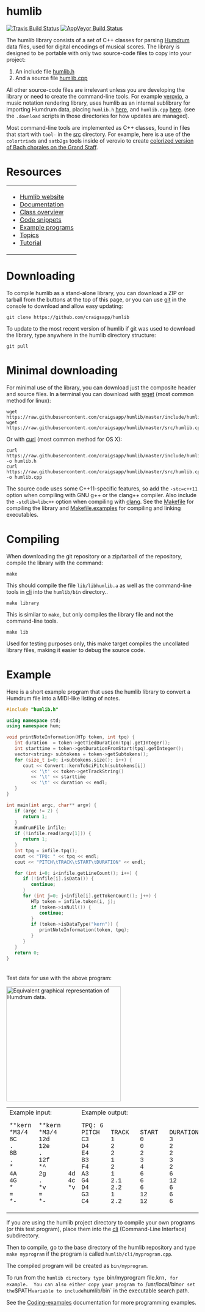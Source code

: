humlib
==========

[![Travis Build Status](https://travis-ci.org/craigsapp/humlib.svg?branch=master)](https://travis-ci.org/craigsapp/humlib) [![AppVeyor Build Status](https://ci.appveyor.com/api/projects/status/e08c7i6tl17j3ip2?svg=true)](https://ci.appveyor.com/project/craigsapp/humlib)


The humlib library consists of a set of C++ classes for parsing
[Humdrum](http://www.humdrum.org) data files, used for digital encodings
of musical scores.  The library is designed to be portable with
only two source-code files to copy into your project:

1. An include file [humlib.h](https://github.com/craigsapp/humlib/blob/master/include/humlib.h)
2. And a source file [humlib.cpp](https://github.com/craigsapp/humlib/blob/master/src/humlib.cpp)

All other source-code files are irrelevant unless you are developing
the library or need to create the command-line tools.  For example
[verovio](https://github.com/rism-ch/verovio), a music notation
rendering library,  uses humlib as an internal sublibrary for
importing Humdrum data, placing `humlib.h`
[here](https://github.com/rism-ch/verovio/blob/master/include/hum), and
`humlib.cpp`
[here](https://github.com/rism-ch/verovio/blob/master/src/hum).
(see the `.download` scripts in those directories for how updates
are managed).

Most command-line tools are implemented as C++ classes, found in
files that start with `tool-` in the
[src](https://github.com/craigsapp/humlib/blob/master/src) directory. For
example, here is a use of the `colortriads` and `satb2gs` tools
inside of verovio to create [colorized version of Bach chorales on
the Grand
Staff](https://verovio.humdrum.org/?file=chorales&filter=colortriads%7csatb2gs).


Resources
=========
<center>
<table style="display:block; padding:0; margin:0;">
<tr><td>
<ul id="resources">
<li style="margin-top:0"> <a href=http://humlib.humdrum.org>Humlib website</a> </li>
<li> <a href=http://humlib.humdrum.org/doc>Documentation</a> </li>
<li> <a href=http://humlib.humdrum.org/doc/class>Class overview</a> </li>
<li> <a href=http://humlib.humdrum.org/doc/snippet>Code snippets</a> </li>
<li> <a href=http://humlib.humdrum.org/doc/example>Example programs</a> </li>
<li> <a href=http://humlib.humdrum.org/doc/topic>Topics</a> </li>
<li> <a href=http://humlib.humdrum.org/doc/tutorial>Tutorial</a> </li>
</ul>
</td></tr></table>
</center>


Downloading
===========

To compile humlib as a stand-alone library, you can download a ZIP or
tarball from the buttons at the top of this page, or you can use
[git](https://en.wikipedia.org/wiki/Git_(software)) in the console to
download and allow easy updating:

```console
git clone https://github.com/craigsapp/humlib
```

To update to the most recent version of humlib if git was used to
download the library, type anywhere in the humlib directory structure:

```console
git pull
```

Minimal downloading
======================

For minimal use of the library, you can download just the composite
header and source files.  In a terminal you can download with
[wget](https://en.wikipedia.org/wiki/Wget) (most common method for
linux):

```console
wget https://raw.githubusercontent.com/craigsapp/humlib/master/include/humlib.h
wget https://raw.githubusercontent.com/craigsapp/humlib/master/src/humlib.cpp
```

Or with [curl](https://en.wikipedia.org/wiki/CURL) (most common method for OS X):

```console
curl https://raw.githubusercontent.com/craigsapp/humlib/master/include/humlib.h -o humlib.h
curl https://raw.githubusercontent.com/craigsapp/humlib/master/src/humlib.cpp -o humlib.cpp
```

The source code uses some C++11-specific features, so add the
`-stc=c++11` option when compiling with GNU g++ or the clang++ compiler.
Also include the `-stdlib=libc++` option when compiling with [clang](https://en.wikipedia.org/wiki/Clang).  See the
[Makefile](https://github.com/craigsapp/humlib/blob/master/Makefile)
for compiling the library and
[Makefile.examples](https://github.com/craigsapp/humlib/blob/master/Makefile.examples)
for compiling and linking executables.


Compiling
==========

When downloading the git repository or a zip/tarball of the repository,
compile the library with the command:

```console
make
```

This should compile the file `lib/libhumlib.a` as well as the
command-line tools in
[cli](https://github.com/craigsapp/humlib/blob/master/cli) into the
`humlib/bin` directory..

```console
make library
```

This is similar to `make`, but only compiles the library file and
not the command-line tools.

```console
make lib
```

Used for testing purposes only, this make target compiles
the uncollated library files, making it easier to debug
the source code.



Example
=============

Here is a short example program that uses the humlib library to convert
a Humdrum file into a MIDI-like listing of notes.

```cpp
#include "humlib.h"

using namespace std;
using namespace hum;

void printNoteInformation(HTp token, int tpq) {
   int duration  = token->getTiedDuration(tpq).getInteger();
   int starttime = token->getDurationFromStart(tpq).getInteger();
   vector<string> subtokens = token->getSubtokens();
   for (size_t i=0; i<subtokens.size(); i++) {
      cout << Convert::kernToSciPitch(subtokens[i])
         << '\t' << token->getTrackString()
         << '\t' << starttime
         << '\t' << duration << endl;
   }
}

int main(int argc, char** argv) {
   if (argc != 2) {
      return 1;
   }
   HumdrumFile infile;
   if (!infile.read(argv[1])) {
      return 1;
   }
   int tpq = infile.tpq();
   cout << "TPQ: " << tpq << endl;
   cout << "PITCH\tTRACK\tSTART\tDURATION" << endl;

   for (int i=0; i<infile.getLineCount(); i++) {
      if (!infile[i].isData()) {
         continue;
      }
      for (int j=0; j<infile[i].getTokenCount(); j++) {
         HTp token = infile.token(i, j);
         if (token->isNull()) {
            continue;
         }
         if (token->isDataType("kern")) {
            printNoteInformation(token, tpq);
         }
      }
   }
   return 0;
}
```

<p style="padding-top: 20px;">
Test data for use with the above program:
</p>

<img style="width:300px" src="https://cdn.rawgit.com/humdrum-tools/humlib/gh-pages/images/hum2notelist.svg" title="Equivalent graphical representation of Humdrum data.">

<table style="width:100%">
<tr><td style="border:0">
Example input:<br>
<pre style="tab-stop: 12; font-family: Courier; text-align:left">
**kern  **kern
*M3/4   *M3/4
8C      12d
.       12e
8B      .
.       12f
*       *^
4A      2g      4d
4G      .       4c
*       *v      *v
=       =
*-      *-
</pre>
</td>
<td style="border:0">
Example output:<br>
<pre style="font-family: Courier; text-align:left">
TPQ: 6
PITCH   TRACK   START   DURATION
C3      1       0       3
D4      2       0       2
E4      2       2       2
B3      1       3       3
F4      2       4       2
A3      1       6       6
G4      2.1     6       12
D4      2.2     6       6
G3      1       12      6
C4      2.2     12      6
</pre>
</td></tr></table>

If you are using the humlib project directory to compile your own programs (or this test program), place them
into the [cli](https://github.com/craigsapp/humlib/blob/master/cli)
(Command-Line Interface) subdirectory. 

Then to compile, go to
the base directory of the humlib repository and type `make myprogram` if
the program is called `humlib/cli/myprogram.cpp`.  

The compiled
program will be created as `bin/myprogram`.  

To run from the `humlib
directory type `bin/myprogram file.krn`, for example.  You can also
either copy your program to `/usr/local/bin` or set the `$PATH`
variable to include `humlib/bin` in the executable search path.

See the [Coding-examples](http://humlib.humdrum.org/doc/example) documentation for more programming examples.



